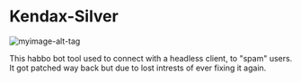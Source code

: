 # Kendax-Silver

![myimage-alt-tag](http://i.imgur.com/W6sTzLh.png)

This habbo bot tool used to connect with a headless client, to "spam" users. It got patched way back but due to lost intrests of ever fixing it again.
